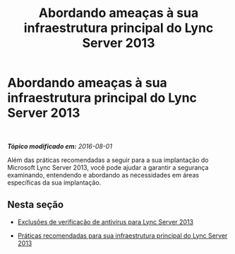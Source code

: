 ﻿---
title: Abordando ameaças à sua infraestrutura principal do Lync Server 2013
TOCTitle: Abordando ameaças à sua infraestrutura principal do Lync Server 2013
ms:assetid: bf90ecc3-f9ea-45db-93e2-9aecec06f0d8
ms:mtpsurl: https://technet.microsoft.com/pt-br/library/Dn518334(v=OCS.15)
ms:contentKeyID: 60505939
ms.date: 08/02/2016
mtps_version: v=OCS.15
ms.translationtype: HT
---

# Abordando ameaças à sua infraestrutura principal do Lync Server 2013

 

_**Tópico modificado em:** 2016-08-01_

Além das práticas recomendadas a seguir para a sua implantação do Microsoft Lync Server 2013, você pode ajudar a garantir a segurança examinando, entendendo e abordando as necessidades em áreas específicas da sua implantação.

## Nesta seção

  - [Exclusões de verificação de antivírus para Lync Server 2013](lync-server-2013-antivirus-scanning-exclusions.md)

  - [Práticas recomendadas para sua infraestrutura principal do Lync Server 2013](lync-server-2013-best-practices-for-your-core-infrastructure.md)

